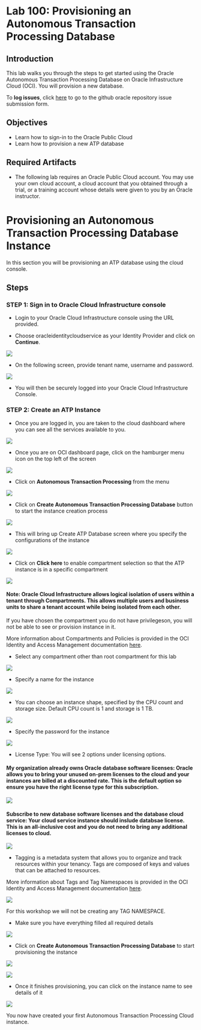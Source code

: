 # Lab 100: Provisioning an Autonomous Transaction Processing Database

## Introduction

This lab walks you through the steps to get started using the Oracle Autonomous Transaction Processing Database on Oracle Infrastructure Cloud (OCI). You will provision a new database.

To **log issues**, click [here](https://github.com/oracle/learning-library/issues/new) to go to the github oracle repository issue submission form.

## Objectives

- Learn how to sign-in to the Oracle Public Cloud
- Learn how to provision a new ATP database

## Required Artifacts

- The following lab requires an Oracle Public Cloud account. You may use your own cloud account, a cloud account that you obtained through a trial, or a training account whose details were given to you by an Oracle instructor.

# Provisioning an Autonomous Transaction Processing Database Instance

In this section you will be provisioning an ATP database using the cloud console.

## Steps

### **STEP 1: Sign in to Oracle Cloud Infrastructure console**

- Login to your Oracle Cloud Infrastructure console using the URL provided.

- Choose oracleidentitycloudservice as your Identity Provider and click on **Continue**.

![](./images/100/Picture100-2.png)

-   On the following screen, provide tenant name, username and password. 

![](./images/100/Picture100-4.png)

- You will then be securely logged into your Oracle Cloud Infrastructure Console.

### **STEP 2: Create an ATP Instance**

-   Once you are logged in, you are taken to the cloud dashboard where you can see all the services available to you.

![](./images/100/Picture100-19.jpeg)

-  Once you are on OCI dashboard page, click on the hamburger menu icon on the top left of the screen

![](./images/100/Picture100-20.jpeg)

-  Click on **Autonomous Transaction Processing** from the menu

![](./images/100/Picture100-21.jpeg)


-  Click on **Create Autonomous Transaction Processing Database** button to start the instance creation process

![](./images/100/Picture100-23.jpeg)

-  This will bring up Create ATP Database screen where you specify the configurations of the instance

![](./images/100/Picture100-24.jpeg)

-  Click on **Click here** to enable compartment selection so that the ATP instance is in a specific compartment

![](./images/100/Picture100-25.jpeg)

#### Note: Oracle Cloud Infrastructure allows logical isolation of users within a tenant through Compartments. This allows multiple users and business units to share a tenant account while being isolated from each other.

If you have chosen the compartment you do not have privilegeson, you will not be able to see or provision instance in it.

More information about Compartments and Policies is provided in the OCI Identity and Access Management documentation [here](https://docs.cloud.oracle.com/iaas/Content/Identity/Tasks/managingcompartments.htm?tocpath=Services%7CIAM%7C_____13).

-  Select any compartment other than root compartment for this lab

![](./images/100/Picture100-26.jpeg)

-  Specify a name for the instance

![](./images/100/Picture100-27.jpeg)

-  You can choose an instance shape, specified by the CPU count and storage size. Default CPU count is 1 and storage is 1 TB.

![](./images/100/Picture100-28.jpeg)

-  Specify the password for the instance

![](./images/100/Picture100-29.jpeg)

- License Type: You will see 2 options under licensing options. 

#### My organization already owns Oracle database software licenses: Oracle allows you to bring your unused on-prem licenses to the cloud and your instances are billed at a discounted rate. This is the default option so ensure you have the right license type for this subscription.

![](./images/100/Picture100-34.jpeg)

#### Subscribe to new database software licenses and the database cloud service: Your cloud service instance should inslude databsae license. This is an all-inclusive cost and you do not need to bring any additional licenses to cloud.

![](./images/100/Picture100-35.jpeg)

- Tagging is a metadata system that allows you to organize and track resources within your tenancy. Tags are composed of keys and values that can be attached to resources. 

More information about Tags and Tag Namespaces is provided in the OCI Identity and Access Management documentation [here](https://docs.cloud.oracle.com/iaas/Content/Identity/Concepts/taggingoverview.htm).


![](./images/100/Picture100-36.jpeg)

For this workshop we will not be creating any TAG NAMESPACE. 

- Make sure you have everything filled all required details

![](./images/100/Picture100-30.jpeg)

-  Click on **Create Autonomous Transaction Processing Database** to start provisioning the instance

![](./images/100/Picture100-31.jpeg)

![](./images/100/Picture100-32.jpeg)

-  Once it finishes provisioning, you can click on the instance name to see details of it

![](./images/100/Picture100-33.jpeg)

You now have created your first Autonomous Transaction Processing Cloud instance.

